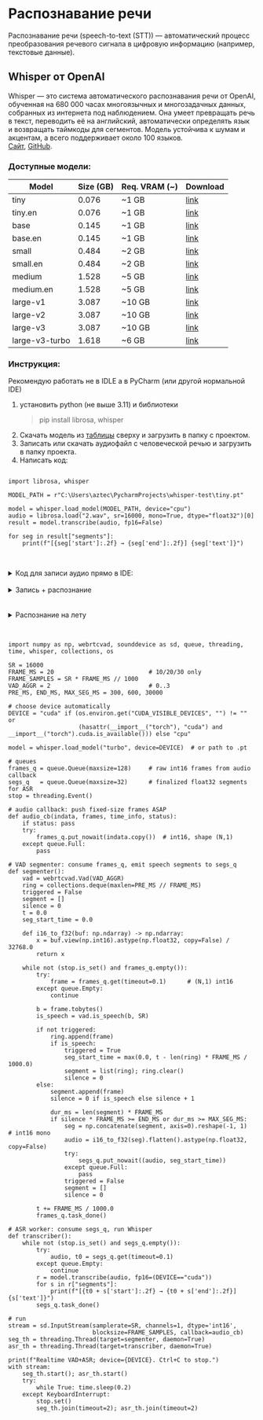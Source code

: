 # Распознавание речи
Распознавание речи (speech-to-text (STT)) — автоматический процесс преобразования речевого сигнала в цифровую информацию (например, текстовые данные).
## Whisper от OpenAI
Whisper — это система автоматического распознавания речи от OpenAI, обученная на 680 000 часах многоязычных и многозадачных данных, собранных из интернета под наблюдением. Она умеет превращать речь в текст, переводить её на английский, автоматически определять язык и возвращать таймкоды для сегментов. Модель устойчива к шумам и акцентам, а всего поддерживает около 100 языков.  
[Сайт](https://openai.com/index/whisper/), [GitHub](https://github.com/openai/whisper). 

### Доступные модели:
<table>
  <thead>
    <tr><th>Model</th><th>Size (GB)</th><th>Req. VRAM (~)</th><th>Download</th></tr>
  </thead>
  <tbody>
    <tr><td>tiny</td><td>0.076</td><td>~1 GB</td><td><a href="https://openaipublic.azureedge.net/main/whisper/models/65147644a518d12f04e32d6f3b26facc3f8dd46e5390956a9424a650c0ce22b9/tiny.pt">link</a></td></tr>
    <tr><td>tiny.en</td><td>0.076</td><td>~1 GB</td><td><a href="https://openaipublic.azureedge.net/main/whisper/models/d3dd57d32accea0b295c96e26691aa14d8822fac7d9d27d5dc00b4ca2826dd03/tiny.en.pt">link</a></td></tr>
    <tr><td>base</td><td>0.145</td><td>~1 GB</td><td><a href="https://openaipublic.azureedge.net/main/whisper/models/ed3a0b6b1c0edf879ad9b11b1af5a0e6ab5db9205f891f668f8b0e6c6326e34e/base.pt">link</a></td></tr>
    <tr><td>base.en</td><td>0.145</td><td>~1 GB</td><td><a href="https://openaipublic.azureedge.net/main/whisper/models/25a8566e1d0c1e2231d1c762132cd20e0f96a85d16145c3a00adf5d1ac670ead/base.en.pt">link</a></td></tr>
    <tr><td>small</td><td>0.484</td><td>~2 GB</td><td><a href="https://openaipublic.azureedge.net/main/whisper/models/9ecf779972d90ba49c06d968637d720dd632c55bbf19d441fb42bf17a411e794/small.pt">link</a></td></tr>
    <tr><td>small.en</td><td>0.484</td><td>~2 GB</td><td><a href="https://openaipublic.azureedge.net/main/whisper/models/f953ad0fd29cacd07d5a9eda5624af0f6bcf2258be67c92b79389873d91e0872/small.en.pt">link</a></td></tr>
    <tr><td>medium</td><td>1.528</td><td>~5 GB</td><td><a href="https://openaipublic.azureedge.net/main/whisper/models/345ae4da62f9b3d59415adc60127b97c714f32e89e936602e85993674d08dcb1/medium.pt">link</a></td></tr>
    <tr><td>medium.en</td><td>1.528</td><td>~5 GB</td><td><a href="https://openaipublic.azureedge.net/main/whisper/models/d7440d1dc186f76616474e0ff0b3b6b879abc9d1a4926b7adfa41db2d497ab4f/medium.en.pt">link</a></td></tr>
    <tr><td>large-v1</td><td>3.087</td><td>~10 GB</td><td><a href="https://openaipublic.azureedge.net/main/whisper/models/e4b87e7e0bf463eb8e6956e646f1e277e901512310def2c24bf0e11bd3c28e9a/large-v1.pt">link</a></td></tr>
    <tr><td>large-v2</td><td>3.087</td><td>~10 GB</td><td><a href="https://openaipublic.azureedge.net/main/whisper/models/81f7c96c852ee8fc832187b0132e569d6c3065a3252ed18e56effd0b6a73e524/large-v2.pt">link</a></td></tr>
    <tr><td>large-v3</td><td>3.087</td><td>~10 GB</td><td><a href="https://openaipublic.azureedge.net/main/whisper/models/e5b1a55b89c1367dacf97e3e19bfd829a01529dbfdeefa8caeb59b3f1b81dadb/large-v3.pt">link</a></td></tr>
    <tr><td>large-v3-turbo</td><td>1.618</td><td>~6 GB</td><td><a href="https://openaipublic.azureedge.net/main/whisper/models/aff26ae408abcba5fbf8813c21e62b0941638c5f6eebfb145be0c9839262a19a/large-v3-turbo.pt">link</a></td></tr>
  </tbody>
</table>

### Инструкция:
Рекомендую работать не в IDLE а в PyCharm (или другой нормальной IDE)  
1. установить python (не выше 3.11) и библиотеки  
    > pip install librosa, whisper
2. Скачать модель из [таблицы](speech-to-text.md#доступные-модели) сверху и загрузить в папку с проектом.
3. Записать или скачать аудиофайл с человеческой речью и загрузить в папку проекта.
4. Написать код:

```

import librosa, whisper

MODEL_PATH = r"C:\Users\aztec\PycharmProjects\whisper-test\tiny.pt"

model = whisper.load_model(MODEL_PATH, device="cpu")
audio = librosa.load("2.wav", sr=16000, mono=True, dtype="float32")[0]
result = model.transcribe(audio, fp16=False)

for seg in result["segments"]:
    print(f"[{seg['start']:.2f} → {seg['end']:.2f}] {seg['text']}")
    
```
<br>

<details><summary>Код для записи аудио прямо в IDE:</summary>

Для работы надо установить: pip install sounddevice, soundfile  

``` 
import sounddevice as sd, soundfile as sf, time

RATE = 16000
SECONDS = 10 #время записи в секндах
print("Recording...")
audio = sd.rec(int(SECONDS*RATE), samplerate=RATE, channels=1, dtype='float32')
sd.wait()
fname = f"rec_{int(time.time())}.wav"
sf.write(fname, audio, RATE)
print("Saved:", fname)
```   

</details>

<br>

<details><summary>Запись + распознание</summary>

``` 
import librosa, whisper
import sounddevice as sd, soundfile as sf, time

MODEL_PATH = r"C:\Users\aztec\PycharmProjects\whisper-test\tiny.pt"
model = whisper.load_model(MODEL_PATH, device="cpu")
SECONDS = 10

print("Recording for ", SECONDS, "seconds...")
audio = sd.rec(int(SECONDS*16000), samplerate=16000, channels=1, dtype='float32')
sd.wait()
fname = f"rec_{int(time.time())}.wav"
sf.write(fname, audio, 16000)
print("Saved:", fname)

audio = librosa.load(fname, sr=16000, mono=True, dtype="float32")[0]
result = model.transcribe(audio, fp16=False)

for seg in result["segments"]:
    print(f"[{seg['start']:.2f} → {seg['end']:.2f}] {seg['text']}")

```

</details>
<br>

<br>

<details><summary>Распознание на лету</summary>
</details>
<br>

```

import numpy as np, webrtcvad, sounddevice as sd, queue, threading, time, whisper, collections, os

SR = 16000
FRAME_MS = 20                           # 10/20/30 only
FRAME_SAMPLES = SR * FRAME_MS // 1000
VAD_AGGR = 2                            # 0..3
PRE_MS, END_MS, MAX_SEG_MS = 300, 600, 30000

# choose device automatically
DEVICE = "cuda" if (os.environ.get("CUDA_VISIBLE_DEVICES", "") != "" or
                    (hasattr(__import__("torch"), "cuda") and __import__("torch").cuda.is_available())) else "cpu"

model = whisper.load_model("turbo", device=DEVICE)  # or path to .pt

# queues
frames_q = queue.Queue(maxsize=128)     # raw int16 frames from audio callback
segs_q   = queue.Queue(maxsize=32)      # finalized float32 segments for ASR
stop = threading.Event()

# audio callback: push fixed-size frames ASAP
def audio_cb(indata, frames, time_info, status):
    if status: pass
    try:
        frames_q.put_nowait(indata.copy())  # int16, shape (N,1)
    except queue.Full:
        pass

# VAD segmenter: consume frames_q, emit speech segments to segs_q
def segmenter():
    vad = webrtcvad.Vad(VAD_AGGR)
    ring = collections.deque(maxlen=PRE_MS // FRAME_MS)
    triggered = False
    segment = []
    silence = 0
    t = 0.0
    seg_start_time = 0.0

    def i16_to_f32(buf: np.ndarray) -> np.ndarray:
        x = buf.view(np.int16).astype(np.float32, copy=False) / 32768.0
        return x

    while not (stop.is_set() and frames_q.empty()):
        try:
            frame = frames_q.get(timeout=0.1)      # (N,1) int16
        except queue.Empty:
            continue

        b = frame.tobytes()
        is_speech = vad.is_speech(b, SR)

        if not triggered:
            ring.append(frame)
            if is_speech:
                triggered = True
                seg_start_time = max(0.0, t - len(ring) * FRAME_MS / 1000.0)
                segment = list(ring); ring.clear()
                silence = 0
        else:
            segment.append(frame)
            silence = 0 if is_speech else silence + 1

            dur_ms = len(segment) * FRAME_MS
            if silence * FRAME_MS >= END_MS or dur_ms >= MAX_SEG_MS:
                seg = np.concatenate(segment, axis=0).reshape(-1, 1)  # int16 mono
                audio = i16_to_f32(seg).flatten().astype(np.float32, copy=False)
                try:
                    segs_q.put_nowait((audio, seg_start_time))
                except queue.Full:
                    pass
                triggered = False
                segment = []
                silence = 0

        t += FRAME_MS / 1000.0
        frames_q.task_done()

# ASR worker: consume segs_q, run Whisper
def transcriber():
    while not (stop.is_set() and segs_q.empty()):
        try:
            audio, t0 = segs_q.get(timeout=0.1)
        except queue.Empty:
            continue
        r = model.transcribe(audio, fp16=(DEVICE=="cuda"))
        for s in r["segments"]:
            print(f"[{t0 + s['start']:.2f} → {t0 + s['end']:.2f}] {s['text']}")
        segs_q.task_done()

# run
stream = sd.InputStream(samplerate=SR, channels=1, dtype='int16',
                        blocksize=FRAME_SAMPLES, callback=audio_cb)
seg_th = threading.Thread(target=segmenter, daemon=True)
asr_th = threading.Thread(target=transcriber, daemon=True)

print(f"Realtime VAD+ASR; device={DEVICE}. Ctrl+C to stop.")
with stream:
    seg_th.start(); asr_th.start()
    try:
        while True: time.sleep(0.2)
    except KeyboardInterrupt:
        stop.set()
        seg_th.join(timeout=2); asr_th.join(timeout=2)


```

<br>
